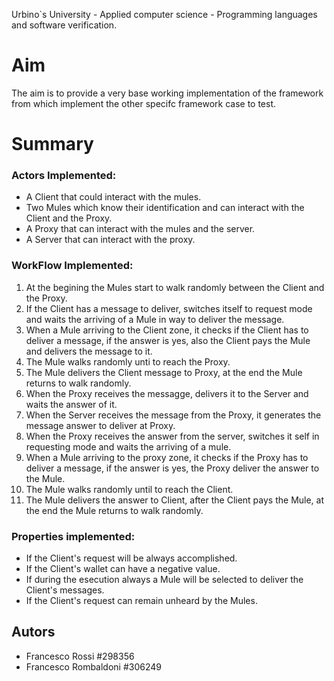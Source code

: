 Urbino`s University - Applied computer science - Programming languages and software verification.

# Aim
The aim is to provide a very base working implementation of the framework from which implement the other specifc framework case to test.  

# Summary   

### Actors Implemented:

- A Client that could interact with the mules.
- Two Mules which know their identification and can interact with the Client and the Proxy. 
- A Proxy that can interact with the mules and the server.
- A Server that can interact with the proxy.

### WorkFlow Implemented:
1. At the begining the Mules start to walk randomly between the Client and the Proxy. 
2. If the Client has a message to deliver, switches itself to request mode and waits the arriving of a Mule in way to deliver the message.
3. When a Mule arriving to the Client zone, it checks if the Client has to deliver a message, if the answer is yes, also the Client pays the Mule and delivers the message to it.
4. The Mule walks randomly unti to reach the Proxy.
5. The Mule delivers the Client message to Proxy, at the end the Mule returns to walk randomly.
6. When the Proxy receives the messagge, delivers it to the Server and waits the answer of it.
7. When the Server receives the message from the Proxy, it generates the message answer to deliver at Proxy.
8. When the Proxy receives the answer from the server, switches it self in requesting mode and waits the arriving of a mule. 
9. When a Mule arriving to the proxy zone, it checks if the Proxy has to deliver a message, if the answer is yes, the Proxy deliver the answer to the Mule.
10. The Mule walks randomly until to reach the Client.
11. The Mule delivers the answer to Client, after the Client pays the Mule, at the end the Mule returns to walk randomly.

### Properties implemented:
- If the Client's request will be always accomplished. 
- If the Client's wallet can have a negative value.
- If during the esecution always a Mule will be selected to deliver the Client's messages.
- If the Client's request can remain unheard by the Mules.

## Autors 
- Francesco Rossi #298356
- Francesco Rombaldoni #306249
